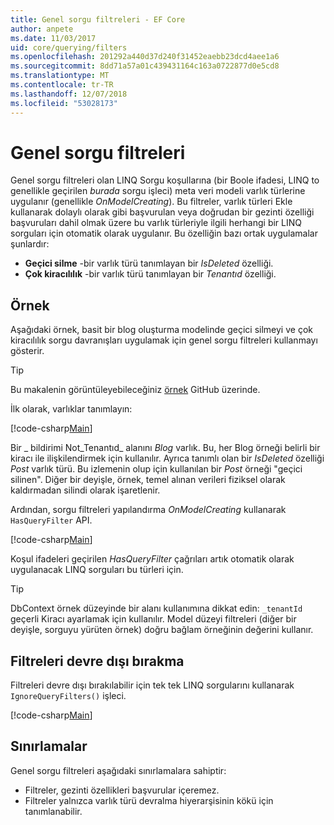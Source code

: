 ```yaml
---
title: Genel sorgu filtreleri - EF Core
author: anpete
ms.date: 11/03/2017
uid: core/querying/filters
ms.openlocfilehash: 201292a440d37d240f31452eaebb23dcd4aee1a6
ms.sourcegitcommit: 8dd71a57a01c439431164c163a0722877d0e5cd8
ms.translationtype: MT
ms.contentlocale: tr-TR
ms.lasthandoff: 12/07/2018
ms.locfileid: "53028173"
---
```

# <a name="global-query-filters"></a>Genel sorgu filtreleri

Genel sorgu filtreleri olan LINQ Sorgu koşullarına (bir Boole ifadesi, LINQ to genellikle geçirilen *burada* sorgu işleci) meta veri modeli varlık türlerine uygulanır (genellikle *OnModelCreating*). Bu filtreler, varlık türleri Ekle kullanarak dolaylı olarak gibi başvurulan veya doğrudan bir gezinti özelliği başvuruları dahil olmak üzere bu varlık türleriyle ilgili herhangi bir LINQ sorguları için otomatik olarak uygulanır. Bu özelliğin bazı ortak uygulamalar şunlardır:

* **Geçici silme** -bir varlık türü tanımlayan bir *IsDeleted* özelliği.
* **Çok kiracılılık** -bir varlık türü tanımlayan bir *Tenantıd* özelliği.

## <a name="example"></a>Örnek

Aşağıdaki örnek, basit bir blog oluşturma modelinde geçici silmeyi ve çok kiracılılık sorgu davranışları uygulamak için genel sorgu filtreleri kullanmayı gösterir.

> [!TIP]
> Bu makalenin görüntüleyebileceğiniz [örnek](https://github.com/aspnet/EntityFramework.Docs/tree/master/samples/core/QueryFilters) GitHub üzerinde.

İlk olarak, varlıklar tanımlayın:

[!code-csharp[Main](../../../samples/core/QueryFilters/Program.cs#Entities)]

Bir _ bildirimi Not_Tenantıd_ alanını _Blog_ varlık. Bu, her Blog örneği belirli bir kiracı ile ilişkilendirmek için kullanılır. Ayrıca tanımlı olan bir _IsDeleted_ özelliği _Post_ varlık türü. Bu izlemenin olup için kullanılan bir _Post_ örneği "geçici silinen". Diğer bir deyişle, örnek, temel alınan verileri fiziksel olarak kaldırmadan silindi olarak işaretlenir.

Ardından, sorgu filtreleri yapılandırma _OnModelCreating_ kullanarak ```HasQueryFilter``` API.

[!code-csharp[Main](../../../samples/core/QueryFilters/Program.cs#Configuration)]

Koşul ifadeleri geçirilen _HasQueryFilter_ çağrıları artık otomatik olarak uygulanacak LINQ sorguları bu türleri için.

> [!TIP]
> DbContext örnek düzeyinde bir alanı kullanımına dikkat edin: ```_tenantId``` geçerli Kiracı ayarlamak için kullanılır. Model düzeyi filtreleri (diğer bir deyişle, sorguyu yürüten örnek) doğru bağlam örneğinin değerini kullanır.

## <a name="disabling-filters"></a>Filtreleri devre dışı bırakma

Filtreleri devre dışı bırakılabilir için tek tek LINQ sorgularını kullanarak ```IgnoreQueryFilters()``` işleci.

[!code-csharp[Main](../../../samples/core/QueryFilters/Program.cs#IgnoreFilters)]

## <a name="limitations"></a>Sınırlamalar

Genel sorgu filtreleri aşağıdaki sınırlamalara sahiptir:

* Filtreler, gezinti özellikleri başvurular içeremez.
* Filtreler yalnızca varlık türü devralma hiyerarşisinin kökü için tanımlanabilir.
